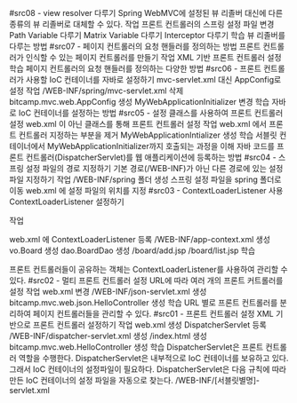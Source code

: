 #src08 - view resolver 다루기
Spring WebMVC에 설정된 뷰 리졸버 대신에 다른 종류의 뷰 리졸버로 대체할 수 있다.
작업
프론트 컨트롤러의 스프링 설정 파일 변경
Path Variable 다루기
Matrix Variable 다루기
Interceptor 다루기
학습
뷰 리졸버를 다루는 방법
#src07 - 페이지 컨트롤러의 요청 핸들러를 정의하는 방법
프론트 컨트롤러가 인식할 수 있는 페이지 컨트롤러를 만들기
작업
XML 기반 프론트 컨트롤러 설정
학습
페이지 컨트롤러의 요청 핸들러를 정의하는 다양한 방법
#src06 - 프론트 컨트롤러가 사용할 IoC 컨테이너를 자바로 설정하기
mvc-servlet.xml 대신 AppConfig로 설정
작업
/WEB-INF/spring/mvc-servlet.xml 삭제
bitcamp.mvc.web.AppConfig 생성
MyWebApplicationInitializer 변경
학습
자바로 IoC 컨테이너를 설정하는 방법
#src05 - 설정 클래스를 사용하여 프론트 컨트롤러 설정
web.xml 이 아닌 클래스를 통해 프론트 컨트롤러 설정
작업
web.xml 에서 프론트 컨트롤러 지정하는 부분을 제거
MyWebApplicationIntializer 생성
학습
서블릿 컨테이너에서 MyWebApplicationInitializer까지 호출되는 과정을 이해
자바 코드를 프론트 컨트롤러(DispatcherServlet)를 웹 애플리케이션에 등록하는 방법
#src04 - 스프링 설정 파일의 경로 지정하기
기본 경로(/WEB-INF)가 아닌 다른 경로에 있는 설정 파일 지정하기
작업
/WEB-INF/spring 폴더 생성
스프링 설정 파일을 spring 폴더로 이동
web.xml 에 설정 파일의 위치를 지정
#src03 - ContextLoaderListener 사용
ContextLoaderListener 설정하기

작업

web.xml 에 ContextLoaderListener 등록
/WEB-INF/app-context.xml 생성
vo.Board 생성
dao.BoardDao 생성
/board/add.jsp
/board/list.jsp
학습

프론트 컨트롤러들이 공유하는 객체는 ContextLoaderListener를 사용하여 관리할 수 있다.
#src02 - 멀티 프론트 컨트롤러 설정
URL에 따라 여러 개의 프론트 커트롤러를 설정
작업
web.xml 변경
/WEB-INF/json-servlet.xml 생성
bitcamp.mvc.web.json.HelloController 생성
학습
URL 별로 프론트 컨트롤러를 분리하여 페이지 컨트롤러들을 관리할 수 있다.
#src01 - 프론트 컨트롤러 설정
XML 기반으로 프론트 컨트롤러 설정하기
작업
web.xml 생성
DispatcherServlet 등록
/WEB-INF/dispatcher-servlet.xml 생성
/index.html 생성
bitcamp.mvc.web.HelloController 생성
학습
DispatcherServlet은 프론트 컨트롤러 역할을 수행한다.
DispatcherServlet은 내부적으로 IoC 컨테이너를 보유하고 있다. 그래서 IoC 컨테이너의 설정파일이 필요하다.
DispatcherServlet은 다음 규칙에 따라 만든 IoC 컨테이너의 설정 파일을 자동으로 찾는다. /WEB-INF/[서블릿별명]-servlet.xml
